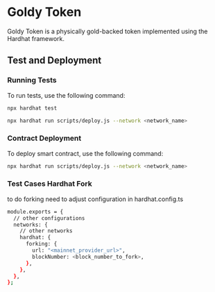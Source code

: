 # Goldy Token

Goldy Token is a physically gold-backed token implemented using the Hardhat framework.

## Test and Deployment

### Running Tests

To run tests, use the following command:

```bash
npx hardhat test
````

```bash
npx hardhat run scripts/deploy.js --network <network_name>
```

### Contract Deployment

To deploy smart contract, use the following command:

```bash
npx hardhat run scripts/deploy.js --network <network_name>
```


### Test Cases Hardhat Fork

to do forking need to adjust configuration in hardhat.config.ts

```bash
module.exports = {
  // other configurations
  networks: {
    // other networks
    hardhat: {
      forking: {
        url: "<mainnet_provider_url>",
        blockNumber: <block_number_to_fork>,
      },
    },
  },
};

```